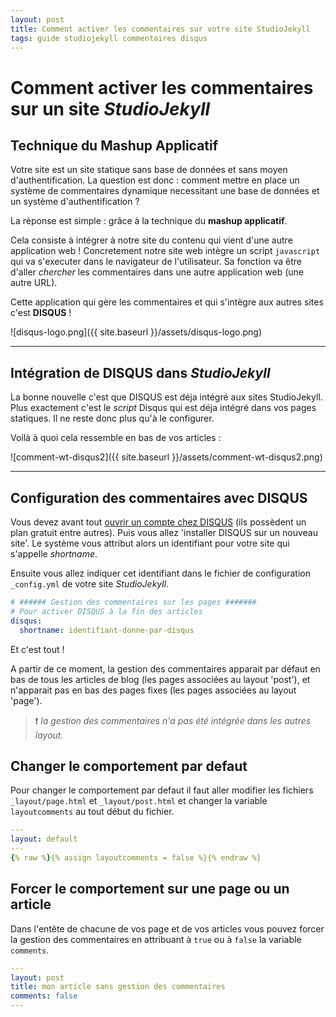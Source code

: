 ```yaml
---
layout: post
title: Comment activer les commentaires sur votre site StudioJekyll
tags: guide studiojekyll commentaires disqus
---
```

# Comment activer les commentaires sur un site _StudioJekyll_

## Technique du Mashup Applicatif

Votre site est un site statique sans base de données et sans moyen d'authentification. La question est donc : comment mettre en place un système de commentaires dynamique necessitant une base de données et un système d'authentification ?

La réponse est simple : grâce à la technique du **mashup applicatif**. 

Cela consiste à intégrer à notre site du contenu qui vient d'une autre application web ! Concretement notre site web intègre un script `javascript` qui va s'executer dans le navigateur de l'utilisateur. Sa fonction va être d'aller _chercher_ les commentaires dans une autre application web (une autre URL).

Cette application qui gère les commentaires et qui s'intègre aux autres sites c'est **DISQUS** !

![disqus-logo.png]({{ site.baseurl }}/assets/disqus-logo.png)

---

## Intégration de DISQUS dans _StudioJekyll_

La bonne nouvelle c'est que DISQUS est déja intégré aux sites StudioJekyll. Plus exactement c'est le _script_ Disqus qui est déja intégré dans vos pages statiques. Il ne reste donc plus qu'à le configurer.

Voilà à quoi cela ressemble en bas de vos articles :

![comment-wt-disqus2]({{ site.baseurl }}/assets/comment-wt-disqus2.png)

---

## Configuration des commentaires avec DISQUS

Vous devez avant tout [ouvrir un compte chez DISQUS](https://disqus.com/profile/signup/) (ils possèdent un plan gratuit entre autres). Puis vous allez 'installer DISQUS sur un nouveau site'. Le système vous attribut alors un identifiant pour votre site qui s'appelle _shortname_.

Ensuite vous allez indiquer cet identifiant dans le fichier de configuration `_config.yml` de votre site _StudioJekyll_.

```yaml
# ###### Gestion des commentaires sur les pages #######
# Pour activer DISQUS à la fin des articles
disqus:
  shortname: identifiant-donne-par-disqus
```

Et c'est tout !

A partir de ce moment, la gestion des commentaires apparait par défaut en bas de tous les articles de blog (les pages associées au layout 'post'), et n'apparait pas en bas des pages fixes (les pages associées au layout 'page').

> :exclamation: _la gestion des commentaires n'a pas été intégrée dans les autres layout._

## Changer le comportement par defaut

Pour changer le comportement par defaut il faut aller modifier les fichiers `_layout/page.html` et `_layout/post.html` et changer la variable `layoutcomments` au tout début du fichier.

```yaml
---
layout: default
---
{% raw %}{% assign layoutcomments = false %}{% endraw %}
```

## Forcer le comportement sur une page ou un article

Dans l'entête de chacune de vos page et de vos articles vous pouvez forcer la gestion des commentaires en attribuant à `true` ou à `false` la variable `comments`.

```yaml
---
layout: post
title: mon article sans gestion des commentaires
comments: false
---
```

